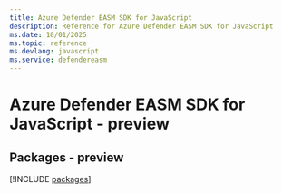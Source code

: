 ```yaml
---
title: Azure Defender EASM SDK for JavaScript
description: Reference for Azure Defender EASM SDK for JavaScript
ms.date: 10/01/2025
ms.topic: reference
ms.devlang: javascript
ms.service: defendereasm
---
```

# Azure Defender EASM SDK for JavaScript - preview
## Packages - preview
[!INCLUDE [packages](defender-easm-index.md)]